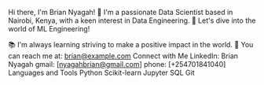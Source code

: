 Hi there, I'm Brian Nyagah! 👋
I'm a passionate Data Scientist based in Nairobi, Kenya, with a keen interest in Data Engineering. 🌱 Let's dive into the world of ML Engineering!

📚 I'm always learning striving to make a positive impact in the world.
📧 You can reach me at: brian@example.com
Connect with Me
LinkedIn: Brian Nyagah
gmail: [nyagahbrian@gmail.com]
phone: [+254701841040]
Languages and Tools
Python Scikit-learn Jupyter SQL Git
